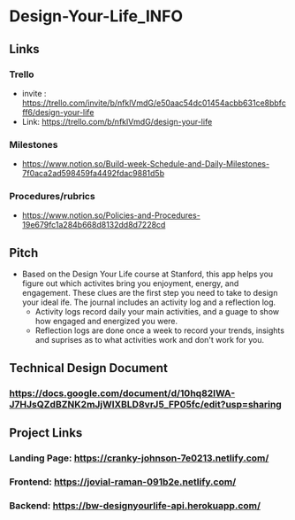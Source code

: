 # Design-Your-Life_INFO

## Links
### Trello
  - invite : https://trello.com/invite/b/nfklVmdG/e50aac54dc01454acbb631ce8bbfcff6/design-your-life
  - Link: https://trello.com/b/nfklVmdG/design-your-life
### Milestones
  - https://www.notion.so/Build-week-Schedule-and-Daily-Milestones-7f0aca2ad598459fa4492fdac9881d5b
### Procedures/rubrics
  - https://www.notion.so/Policies-and-Procedures-19e679fc1a284b668d8132dd8d7228cd

## Pitch
- Based on the Design Your Life course at Stanford, this app helps you figure out which activites bring you enjoyment, energy, and engagement. These clues are the first step you need to take to design your ideal ife. The journal includes an activity log and a reflection log.
    - Activity logs record daily your main activities, and a guage to show how engaged and energized you were. 
    - Reflection logs are done once a week to record your trends, insights and suprises as to what activities work and don't work for you. 

## Technical Design Document

### https://docs.google.com/document/d/10hq82IWA-J7HJsQZdBZNK2mJjWlXBLD8vrJ5_FP05fc/edit?usp=sharing
 
## Project Links
### Landing Page: https://cranky-johnson-7e0213.netlify.com/
### Frontend: https://jovial-raman-091b2e.netlify.com/
### Backend: https://bw-designyourlife-api.herokuapp.com/

